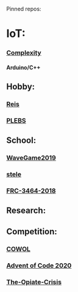 Pinned repos:

# IoT:
### [Complexity](https://github.com/mayhd3/Complexity)

#### Arduino/C++

## Hobby:
### [Reis](https://github.com/mayhd3/Reis)

### [PLEBS](https://github.com/mayhd3/PLEBS)

## School:
### [WaveGame2019](https://github.com/mayhd3/WaveGame2019)

### [stele](https://github.com/mayhd3/stele)

### [FRC-3464-2018](https://github.com/mayhd3/FRC-3464-2018)

## Research:

## Competition:
### [COWOL](https://github.com/mayhd3/COWOL)

### [Advent of Code 2020](https://github.com/mayhd3/Advent-of-Code-2020)

### [The-Opiate-Crisis](https://github.com/mayhd3/The-Opiate-Crisis)
